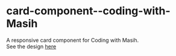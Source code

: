 # card-component--coding-with-Masih
A responsive card component for Coding with Masih.
<br />
See the design <a href="https://www.behance.net/gallery/123593197/Responsive-Card-Component">here</a>
